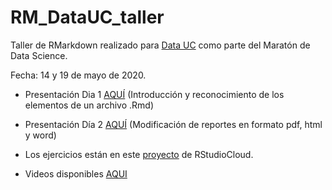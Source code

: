 # RM_DataUC_taller

Taller de RMarkdown realizado para [Data UC](http://datascience.uc.cl/) como parte del Maratón de Data Science.

Fecha: 14 y 19 de mayo de 2020.

- Presentación Dia 1 [AQUÍ](https://gabysandovalm.github.io/RM_DataUC_taller/Presentacion_Dia1#1) (Introducción y reconocimiento de los elementos de un archivo .Rmd)

- Presentación Día 2 [AQUÍ](https://gabysandovalm.github.io/RM_DataUC_taller/Presentacion_Dia2#1) (Modificación de reportes en formato pdf, html y word)

- Los ejercicios están en este [proyecto](https://rstudio.cloud/project/1213464) de RStudioCloud.

- Videos disponibles [AQUI](http://datascience.uc.cl/workshop.php)
